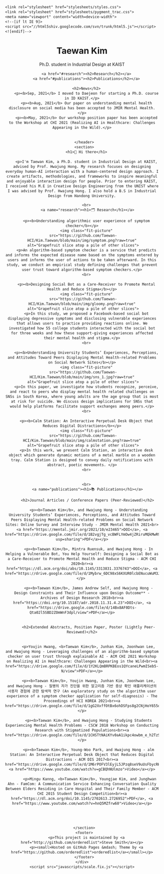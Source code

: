 <!doctype html>
<html>
  <head>
    <meta charset="utf-8">
    <meta http-equiv="X-UA-Compatible" content="chrome=1">
    <title>Taewan Kim</title>

    <link rel="stylesheet" href="stylesheets/styles.css">
    <link rel="stylesheet" href="stylesheets/pygment_trac.css">
    <meta name="viewport" content="width=device-width">
    <!--[if lt IE 9]>
    <script src="//html5shiv.googlecode.com/svn/trunk/html5.js"></script>
    <![endif]-->
  </head>
  <body>
    <div class="wrapper">
      <header>
        <h1>Taewan Kim</h1>
        <p>Ph.D. student in Industrial Design at KAIST</p>
       
        <a href="#research"><h2>Research</h2></a>
        <a href="#publications"><h2>Publications</h2></a>
        
        <h2>News</h2>
        <p><b>Sep, 2021</b> I moved to Daejeon for starting a Ph.D. course in ID KAIST.</p>
        <p><b>Aug, 2021</b> Our paper on understanding mental health disclosure on social media has been accepted to JMIR Mental Health.</p>
        <p><b>May, 2021</b> Our workshop position paper has been accepted to the Workshop at CHI 2021 (Realizing AI in Healthcare: Challenges Appearing in the Wild).</p>

        
      </header>
      <section>
        <h1>👋 Hi there</h1>

        <p>I'm Taewan Kim, a Ph.D. student in Industrial Design at KAIST, advised by Prof. Hwajung Hong. My research focuses on designing everyday human-AI interaction with a human-centered design approach. I create artifacts, methodologies, and frameworks to inspire meaningful and enjoyable interaction design for people. Prior to entering KAIST, I received his M.E in Creative Design Engineering from the UNIST where I was advised by Prof. Hwajung Hong. I also hold a B.S in Industrial Design from Handong University.
</p>
        
        <br>
         <a name="research"><h1>🗂 Research</h1></a>
        
        <p><b>Understanding algorithmic user experience of symptom checker</b></p>
        <img class="fit-picture"
     src="https://github.com/Taewan-HCI/Kim.Taewan/blob/main/img/symptom.png?raw=true"
     alt="Grapefruit slice atop a pile of other slices">
        <p>An algorithm-based symptom checker is a service that predicts and informs the expected disease name based on the symptoms entered by users and informs the user of actions to be taken afterward. In this study, we conduct an empirical study defining challenges that prevent user trust toward algorithm-based symptom checkers.</p>
        <br>
        
        <p><b>Designing Social Bot as a Care-Receiver to Promote Mental Health and Reduce Stigma</b></p>
        <img class="fit-picture"
     src="https://github.com/Taewan-HCI/Kim.Taewan/blob/main/img/gloomy.png?raw=true"
     alt="Grapefruit slice atop a pile of other slices">
        <p>In this study, we proposed a Facebook-based social bot displaying depressive symptoms and disclosing vulnerable experiences that allows users to practice providing reactions online. We investigated how 55 college students interacted with the social bot for three weeks and how these support-giving experiences affected their mental health and stigma.</p>
        <br>
        
        <p><b>Understanding University Students’ Experiences, Perceptions, and Attitudes Toward Peers Displaying Mental Health-related Problems on Social Network Sites</b></p>
        <img class="fit-picture"
     src="https://github.com/Taewan-HCI/Kim.Taewan/blob/main/img/sns_1.jpg?raw=true"
     alt="Grapefruit slice atop a pile of other slices">
        <p>In this paper, we investigate how students recognize, perceive, and react to peers who display mental health related challenges on SNSs in South Korea, where young adults are the age group that is most at risk for suicide. We discuss design implications for SNSs that would help platforms facilitate support exchanges among peers.</p>
        <br>
        
        <p><b>Calm Station: An Interactive Perpetual Desk Object that Reduces Digital Distractions</b></p>
        <img class="fit-picture"
     src="https://github.com/Taewan-HCI/Kim.Taewan/blob/main/img/calmstation.png?raw=true"
     alt="Grapefruit slice atop a pile of other slices">
        <p>In this work, we present Calm Station, an interactive desk object which generate dynamic motions of a metal marble on a wooden tray. Calm Station is designed to convey daily notifications with abstract, poetic movements. </p>
        <br>

        
        <br>
         <a name="publications"><h1>📚 Publications</h1></a>

         <h2>Journal Articles / Conference Papers (Peer-Reviewed)</h2>

          <p><b>Taewan Kim</b>, and Hwajung Hong - Understanding University Students’ Experiences, Perceptions, and Attitudes Toward Peers Displaying Mental Health-related Problems on Social Network Sites: Online Survey and Interview Study - JMIR Mental Health 2021<br><a href="https://mental.jmir.org/2021/10/e23465">DOI</a>, <a href="https://drive.google.com/file/d/1B2vgjTg_vcBWFLYmOw4jZRiruMQkMwR9/view?usp=sharing">PDF</a></p>

          <p><b>Taewan Kim</b>, Mintra Ruensuk, and Hwajung Hong - In Helping a Vulnerable Bot, You Help Yourself: Designing a Social Bot as a Care-Receiver to Promote Mental Health and Reduce Stigma - ACM CHI 2020<br><a href="https://dl.acm.org/doi/abs/10.1145/3313831.3376743">DOI</a>, <a href="https://drive.google.com/file/d/1Mybrw_6DC98xS6KXUR0lcbENucuWuM3J/view">PDF</a></p> 

          <p><b>Taewan Kim</b>, James Andrew Self, and Hwajung Hong - Design Constraints and Their Influence upon Design Outcome** - Archives of Design Research 2018<br><a href="https://doi.org/10.15187/adr.2018.11.31.4.23">DOI</a>, <a href="https://drive.google.com/file/d/14Bx8AF0Dts-Qta02l5SBD2ZOmWnF3dpl/view">PDF</a></p>         


          <h2>Extended Abstracts, Position Paper, Poster (Lightly Peer-Reviewed)</h2>


          <p>Youjin Hwang, <b>Taewan Kim</b>, Junhan Kim, Joonhwan Lee, and Hwajung Hong - Leveraging challenges of an algorithm-based symptom checker on user trust through explainable AI - ACM CHI 2021 Workshop on Realizing AI in Healthcare: Challenges Appearing in the Wild<br><a href="https://drive.google.com/file/d/1Y2KLQmBRPKBEos1QYcaneLPwmISeb5-N/view">PDF</a></p>

          <p><b>Taewan Kim</b>, Youjin Hwang, Junhan Kim, Joonhwan Lee, and Hwajung Hong - 질병의 자가 진단을 위한 알고리즘 기반 증상 확인 애플리케이션의 사용자 경험에 관한 탐색적 연구 (An exploratory study on the algorithm user experience of a symptom checker application for self-diagnosis) - The Proceedings of HCI KOREA 2021<br><a href="https://drive.google.com/file/d/1gG2XxffOtBx6ohDSFps8g2CNjHoY655q/view">PDF</a></p>

          <p><b>Taewan Kim</b>, and Hwajung Hong - Studying Students Experiencing Mental Health Problems - CSCW 2018 Workshop on Conducting Research with Stigmatized Populations<br><a href="https://drive.google.com/file/d/1CHSTtNAiKYv0aA1ikpc4owbm_e_h2TzS/view">PDF</a></p>

          <p><b>Taewan Kim</b>, Young-Woo Park, and Hwajung Hong - alm Station: An Interactive Perpetual Desk Object that Reduces Digital Distractions - ACM DIS 2017<br><a href="https://drive.google.com/file/d/1M6rPOFV3lEyjL5JPzq8seV9uUsFbycRH/view">PDF</a>, <a href="https://www.youtube.com/watch?v=gCBQhNUlmzo">Video</a></p>

           <p>Mingu Kanng, <b>Taewan Kim</b>, Youngjae Kim, and Junghwan Ahn - FamCom: A Communication Service Enhancing Conversation Quality Between Elders Residing in Care Hospital and Their Family Member - ACM CHI 2015 Student Design Competition<br><a href="https://dl.acm.org/doi/10.1145/2702613.2726952">PDF</a>, <a href="https://www.youtube.com/watch?v=hnQ5MZfrw60">Video</a></p>


        
       
      </section>
      <footer>
        <p>This project is maintained by <a href="http://github.com/orderedlist">Steve Smith</a></p>
        <p><small>Hosted on GitHub Pages &mdash; Theme by <a href="https://github.com/orderedlist">orderedlist</a></small></p>
      </footer>
    </div>
    <script src="javascripts/scale.fix.js"></script>
  </body>
</html>
